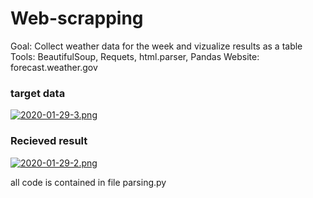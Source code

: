 # Web-scrapping
Goal: Collect weather data for the week and vizualize results as a table
Tools: BeautifulSoup, Requets, html.parser, Pandas
Website: forecast.weather.gov

### target data ###
[![2020-01-29-3.png](https://i.postimg.cc/PJfWR330/2020-01-29-3.png)](https://postimg.cc/xJ7NkRSP)

### Recieved result ###
[![2020-01-29-2.png](https://i.postimg.cc/CL1CC2fq/2020-01-29-2.png)](https://postimg.cc/hhk7cpsD)

all code is contained in file parsing.py
